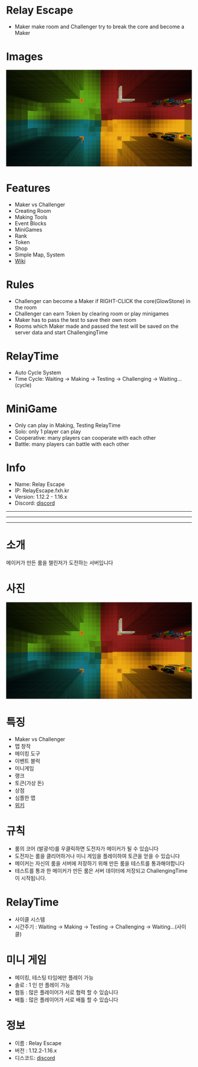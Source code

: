 # Relay Escape
- Maker make room and Challenger try to break the core and become a Maker

# Images
![spawn](https://github.com/worldbiomusic/RelayEscape/blob/main/imgs/Spawn.png)

# Features
- Maker vs Challenger
- Creating Room
- Making Tools
- Event Blocks
- MiniGames
- Rank
- Token
- Shop
- Simple Map, System
- [Wiki](https://github.com/worldbiomusic/RelayEscape/blob/main/server_wiki/Home.md)

# Rules
- Challenger can become a Maker if RIGHT-CLICK the core(GlowStone) in the room
- Challenger can earn Token by clearing room or play minigames
- Maker has to pass the test to save their own room
- Rooms which Maker made and passed the test will be saved on the server data and start ChallengingTime

# RelayTime
- Auto Cycle System
- Time Cycle: Waiting -> Making -> Testing -> Challenging -> Waiting...(cycle)

# MiniGame
- Only can play in Making, Testing RelayTime
- Solo: only 1 player can play
- Cooperative: many players can cooperate with each other
- Battle: many players can battle with each other

# Info
- Name: Relay Escape
- IP: RelayEscape.fxh.kr
- Version: 1.12.2 - 1.16.x
- Discord: [discord][discord]



[discord]: https://discord.gg/EwXk9Cd2Ya



---
---
---

# 소개
메이커가 만든 룸을 챌린저가 도전하는 서버입니다

# 사진
![spawn](https://github.com/worldbiomusic/RelayEscape/blob/main/imgs/Spawn.png)

# 특징
- Maker vs Challenger
- 맵 창작
- 메이킹 도구
- 이벤트 블럭
- 미니게임
- 랭크
- 토큰(가상 돈)
- 상점
- 심플한 맵
- [위키](https://github.com/worldbiomusic/RelayEscape/blob/main/server_wiki/Home.md)

# 규칙
- 룸의 코어 (발광석)를 우클릭하면 도전자가 메이커가 될 수 있습니다
- 도전자는 룸을 클리어하거나 미니 게임을 플레이하여 토큰을 얻을 수 있습니다
- 메이커는 자신의 룸을 서버에 저장하기 위해 만든 룸을 테스트를 통과해야합니다
- 테스트를 통과 한 메이커가 만든 룸은 서버 데이터에 저장되고 ChallengingTime이 시작됩니다.

# RelayTime
- 사이클 시스템
- 시간주기 : Waiting -> Making -> Testing -> Challenging -> Waiting...(사이클)

# 미니 게임
- 메이킹, 테스팅 타임에만 플레이 가능
- 솔로 : 1 인 만 플레이 가능
- 협동 : 많은 플레이어가 서로 협력 할 수 있습니다
- 배틀 : 많은 플레이어가 서로 배틀 할 수 있습니다


# 정보
- 이름 : Relay Escape
- 버전 : 1.12.2-1.16.x
- 디스코드: [discord][discord]


[discord]: https://discord.gg/EwXk9Cd2Ya
